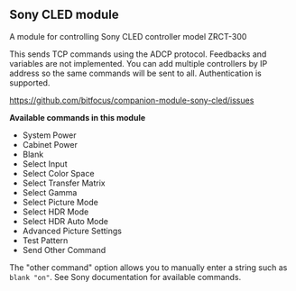 ## Sony CLED module

A module for controlling Sony CLED controller model ZRCT-300

This sends TCP commands using the ADCP protocol. Feedbacks and variables are not implemented.
You can add multiple controllers by IP address so the same commands will be sent to all.
Authentication is supported.

https://github.com/bitfocus/companion-module-sony-cled/issues

**Available commands in this module**

- System Power
- Cabinet Power
- Blank
- Select Input
- Select Color Space
- Select Transfer Matrix
- Select Gamma
- Select Picture Mode
- Select HDR Mode
- Select HDR Auto Mode
- Advanced Picture Settings
- Test Pattern
- Send Other Command

The "other command" option allows you to manually enter a string such as `blank "on"`. See Sony documentation for available commands.
